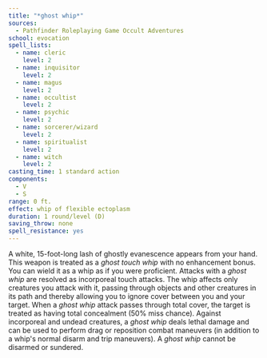 ```yaml
---
title: "*ghost whip*"
sources:
  - Pathfinder Roleplaying Game Occult Adventures
school: evocation
spell_lists:
  - name: cleric
    level: 2
  - name: inquisitor
    level: 2
  - name: magus
    level: 2
  - name: occultist
    level: 2
  - name: psychic
    level: 2
  - name: sorcerer/wizard
    level: 2
  - name: spiritualist
    level: 2
  - name: witch
    level: 2
casting_time: 1 standard action
components:
  - V
  - S
range: 0 ft.
effect: whip of flexible ectoplasm
duration: 1 round/level (D)
saving_throw: none
spell_resistance: yes
---
```


A white, 15-foot-long lash of ghostly evanescence appears from your hand. This weapon is treated as a *ghost touch whip* with no enhancement bonus. You can wield it as a whip as if you were proficient. Attacks with a *ghost whip* are resolved as incorporeal touch attacks. The whip affects only creatures you attack with it, passing through objects and other creatures in its path and thereby allowing you to ignore cover between you and your target. When a *ghost whip* attack passes through total cover, the target is treated as having total concealment (50% miss chance). Against incorporeal and undead creatures, a *ghost whip* deals lethal damage and can be used to perform drag or reposition combat maneuvers (in addition to a whip's normal disarm and trip maneuvers). A *ghost whip* cannot be disarmed or sundered.

